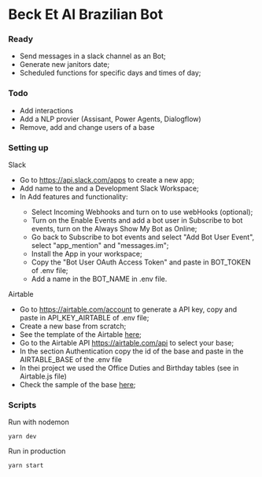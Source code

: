<h1>Beck Et Al Brazilian Bot</h1>

<h3>Ready</h3>
<ul>
    <li>Send messages in a slack channel as an Bot;</li>
    <li>Generate new janitors date;</li>
    <li>Scheduled functions for specific days and times of day;</li>
</ul>

<h3>Todo</h3>
<ul>
    <li>Add interactions</li>
    <li>Add a NLP provier (Assisant, Power Agents, Dialogflow)</li>
    <li>Remove, add and change users of a base</li>
</ul>

<h3>Setting up</h3>
<p>Slack</p>
<ul>
    <li>Go to <a href="https://api.slack.com/apps" target="_blank">https://api.slack.com/apps</a> to create a new app;</li>
    <li>Add name to the and a Development Slack Workspace;</li>
    <li>In Add features and functionality:</li>
    <ul>
        <li>Select Incoming Webhooks and turn on to use webHooks (optional);</li>
        <li>Turn on the Enable Events and add a bot user in Subscribe to bot events, turn on the Always Show My Bot as Online;</li>
        <li>Go back to Subscribe to bot events and select "Add Bot User Event", select "app_mention" and "messages.im";</li>
        <li>Install the App in your workspace;</li>
        <li>Copy the "Bot User OAuth Access Token" and paste in BOT_TOKEN of .env file;</li>
        <li>Add a name in the BOT_NAME in .env file.</li>
    </ul>
</ul>

<p>Airtable</p>
<ul>
    <li>Go to <a href="https://airtable.com/account" target="_blank">https://airtable.com/account</a> to generate a API key, copy and paste in API_KEY_AIRTABLE of .env file;</li>
    <li>Create a new base from scratch;</li>
    <li>See the template of the Airtable <a href="https://airtable.com/invite/l?inviteId=invSBH17Cr8bRJifH&inviteToken=30b3e74bb212cd8c6f4245549c0928167758ca01f32b55769fdc0d275154e45d" target="_blank">here</a>;</li>
    <li>Go to the Airtable API <a href="https://airtable.com/api" target="_blank">https://airtable.com/api</a> to select your base;</li>
    <li>In the section Authentication copy the id of the base and paste in the AIRTABLE_BASE of the .env file</li>
    <li>In thei project we used the Office Duties and Birthday tables (see in Airtable.js file)</li>
    <li>Check the sample of the base <a href="https://airtable.com/invite/l?inviteId=invSBH17Cr8bRJifH&inviteToken=30b3e74bb212cd8c6f4245549c0928167758ca01f32b55769fdc0d275154e45d" target="_blank">here</a>;</li>
</ul>

<h3>Scripts</h3>

<p>Run with nodemon</p>

```
yarn dev
```

<p>Run in production</p>

```
yarn start
```